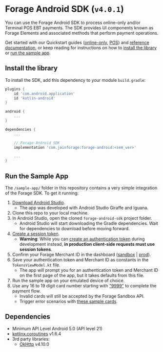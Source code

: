 # Forage Android SDK (`v4.0.1`)

You can use the Forage Android SDK to process online-only and/or Terminal POS EBT payments. The SDK provides UI components known as Forage Elements and associated methods that perform payment operations.

Get started with our Quickstart guides ([online-only](https://docs.joinforage.app/docs/forage-android-quickstart), [POS](https://docs.joinforage.app/docs/forage-terminal-android)) and [reference documentation](https://android.joinforage.app/), or keep reading for instructions on how to [install the library](#install-the-library) or [run the sample app](#run-the-sample-app).

## Install the library

To install the SDK, add this dependency to your module `build.gradle`:

```groovy
plugins {
    id 'com.android.application'
    id 'kotlin-android'
}

android {
    ...
}

dependencies {
    ...

    // Forage Android SDK
    implementation 'com.joinforage:forage-android:<sem_ver>'

    ...
}
```

## Run the Sample App

The `/sample-app/` folder in this repository contains a very simple integration of the Forage SDK. To get it running:

1. [Download Android Studio](https://developer.android.com/studio).
   - The app was developed with Android Studio Giraffe and Iguana.
2. Clone this repo to your local machine.
3. In Android Studio, open the cloned `forage-android-sdk` project folder.
   - Android Studio will start downloading the Gradle dependencies. Wait for dependencies to download before moving forward.
4. [Create a session token](https://docs.joinforage.app/reference/create-session-token).
   - **Warning**: While you can [create an authentication token](https://docs.joinforage.app/reference/create-authentication-token) during development instead, **in production client-side requests must use session tokens**.
5. Confirm your Forage Merchant ID in the dashboard ([sandbox](https://dashboard.sandbox.joinforage.app/login/) | [prod](https://dashboard.joinforage.app/login/)).
6. Save your authentication token and Merchant ID as constants in the `TokensViewModel.kt` file.
   - The app will prompt you for an authentication token and Merchant ID on the first page of the app, but it takes defaults from this file.
7. Run the sample app on your emulated device of choice.
8. Use any 16 to 19 digit card number starting with ["9999"](https://docs.joinforage.app/docs/test-ebt-cards#valid-ebt-test-card-numbers) to complete the payment flow.
   - Invalid cards will still be accepted by the Forage Sandbox API.
   - Trigger error scenarios with [these sample cards](https://docs.joinforage.app/docs/test-ebt-cards#invalid-ebt-test-card-numbers).

## Dependencies

- Minimum API Level Android 5.0 (API level 21)
- [kotlinx.coroutines](https://github.com/Kotlin/kotlinx.coroutines) v1.6.4
- 3rd party libraries:
  - [OkHttp](https://github.com/square/okhttp) v4.10.0